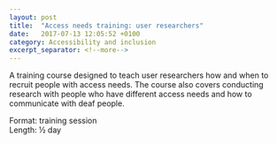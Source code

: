 ```yaml
---
layout: post
title:  "Access needs training: user researchers"
date:   2017-07-13 12:05:52 +0100
category: Accessibility and inclusion
excerpt_separator: <!--more-->
---
```


A training course designed to teach user researchers how and when to recruit people with access needs. The course also covers conducting research with people who have different access needs and how to communicate with deaf people.

Format: training session  
Length: ½ day
